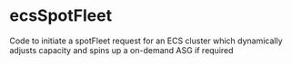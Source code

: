 # ecsSpotFleet
Code to initiate a spotFleet request for an ECS cluster which dynamically adjusts capacity and spins up a on-demand ASG if required
